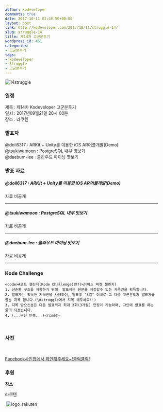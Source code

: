```yaml
---
author: kodeveloper
comments: true
date: 2017-10-11 03:49:50+00:00
layout: post
link: http://kodeveloper.com/2017/10/11/struggle-14/
slug: struggle-14
title: 제14차 고군분투기
wordpress_id: 451
categories:
- 고군분투기
tags:
- kodeveloper
- Struggle
- 고군분투기
---
```


![14struggle](http://kodeveloper.com/wp-content/uploads/2017/10/14struggle-1024x576.png)

### 일정

제목 : 제14차 Kodeveloper 고군분투기  
일시 : 2017년09월21일 20시 00분  
장소 : 라쿠텐

### 발표자

@doil6317 : ARKit + Unity를 이용한 iOS AR어플개발(Demo)  
@tsukiwamoon : PostgreSQL 내부 맛보기  
@daebum-lee : 클라우드 마이닝 맛보기

### 발표 자료

##### @doil6317 : ARKit + Unity를 이용한 iOS AR어플개발(Demo)

자료 비공개

* * *

##### @tsukiwamoon : PostgreSQL 내부 맛보기

자료 비공개

* * *

##### @daebum-lee : 클라우드 마이닝 맛보기

자료 비공개

* * *

### Kode Challenge
    
    <code>#코드 챌린지(Kode Challenge)란?(≒아이스 버킷 챌린지)
    1. 선순환 구조를 지향하기 위해, 발표자는 한분을 지정할수 있는 지목권을 획득합니다.
    2. 발표자는 획득한 지목권을 사용하여, 발표후 "3일" 이내로 그 다음 고군분투기 발표자를 한분 지목 합니다.(\#struggle에서 지목 해주세요!!)
    3. 지목 받으신분은 다음 발표까지 최대 3회(3개월) 연장이 가능하며, 그안에 발표를 하는 룰이 되겠습니다.
    4. (...무한 반복...)</code>

 

### 사진

 

[Facebook사진첩에서 확인해주세요~!클릭클릭!](https://www.facebook.com/media/set/?set=oa.1966846800226722&type=3)

### 후원

**장소**

라쿠텐

 ![logo_rakuten](http://kodeveloper.com/wp-content/uploads/2016/08/logo_rakuten.gif)
